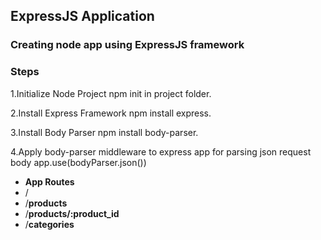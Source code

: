 ## **ExpressJS Application**
### **Creating node app using ExpressJS framework**

### **Steps**

1.Initialize Node Project npm init in project folder.

2.Install Express Framework npm install express.

3.Install Body Parser npm install body-parser.

4.Apply body-parser middleware to express app for parsing json request body app.use(bodyParser.json())

- **App Routes**
- /
- /**products**
- /**products/:product_id**
- /**categories**